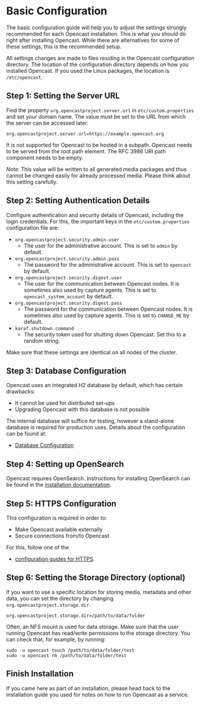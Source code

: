 Basic Configuration
===================

The basic configuration guide will help you to adjust the settings strongly recommended for each Opencast installation.
This is what you should do right after installing Opencast.
While there are alternatives for some of these settings, this is the recommended setup.

All settings changes are made to files residing in the Opencast configuration directory.
The location of the configuration directory depends on how you installed Opencast.
If you used the Linux packages, the location is `/etc/opencast`.


Step 1: Setting the Server URL
------------------------------

Find the property `org.opencastproject.server.url` in `etc/custom.properties` and set your domain name.
The value must be set to the URL from which the server can be accessed later.

    org.opencastproject.server.url=https://example.opencast.org

It is not supported for Opencast to be hosted in a subpath.
Opencast needs to be served from the root path element.
The RFC 3986 URI path component needs to be empty.

*Note:* This value will be written to all generated media packages and thus cannot be changed easily for already
processed media. Please think about this setting carefully.


Step 2: Setting Authentication Details
--------------------------------------

Configure authentication and security details of Opencast, including the login credentials.
For this, the important keys in the `etc/custom.properties` configuration file are:

* `org.opencastproject.security.admin.user`
    * The user for the administrative account. This is set to `admin` by default.
* `org.opencastproject.security.admin.pass`
    * The password for the administrative account. This is set to `opencast` by default.
* `org.opencastproject.security.digest.user`
    * The user for the communication between Opencast nodes. It is sometimes also used by capture agents.
      This is set to `opencast_system_account` by default.
* `org.opencastproject.security.digest.pass`
    * The password for the communication between Opencast nodes. It is sometimes also used by capture agents.
      This is set to `CHANGE_ME` by default.
* `karaf.shutdown.command`
    * The security token used for shutting down Opencast. Set this to a random string.

Make sure that these settings are identical on all nodes of the cluster.


Step 3: Database Configuration
------------------------------

Opencast uses an integrated H2 database by default, which has certain drawbacks:

* It cannot be used for distributed set-ups
* Upgrading Opencast with this database is not possible

The internal database will suffice for testing, however a stand-alone database is required for production uses.
Details about the configuration can be found at:

- [Database Configuration](database.md)


Step 4: Setting up OpenSearch
--------------------------------

Opencast requires OpenSearch. Instructions for installing OpenSearch can be found in the
[installation documentation](../installation/index.md).


Step 5: HTTPS Configuration
---------------------------

This configuration is required in order to:

- Make Opencast available externally
- Secure connections from/to Opencast

For this, follow one of the

- [configuration guides for HTTPS](https/index.md).


Step 6: Setting the Storage Directory (optional)
------------------------------------------------

If you want to use a specific location for storing media, metadata and other data,
you can set the directory by changing `org.opencastproject.storage.dir`.

    org.opencastproject.storage.dir=/path/to/data/folder

Often, an NFS mount is used for data storage.
Make sure that the user running Opencast has read/write permissions to the storage directory.
You can check that, for example, by running:

```no-highlight
sudo -u opencast touch /path/to/data/folder/test
sudo -u opencast rm /path/to/data/folder/test
```


Finish Installation
-------------------

If you came here as part of an installation, please head back to the installation guide you used for notes on how to run
Opencast as a service.
